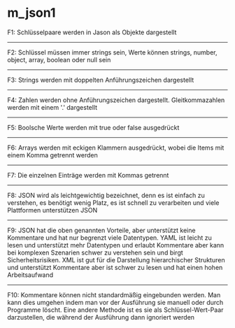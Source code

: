 # m_json1

 F1: Schlüsselpaare werden in Jason als Objekte dargestellt

---
F2: Schlüssel müssen immer strings sein, Werte können strings, number, object, array, boolean oder null sein

---

F3: Strings werden mit doppelten Anführungszeichen dargestellt

---

F4: Zahlen werden ohne Anführungszeichen dargestellt. Gleitkommazahlen werden mit einem '.' dargestellt

---

F5: Boolsche Werte werden mit true oder false ausgedrückt

---

F6: Arrays werden mit eckigen Klammern ausgedrückt, wobei die Items mit einem Komma getrennt werden

---

F7: Die einzelnen Einträge werden mit Kommas getrennt

---

F8: JSON wird als leichtgewichtig bezeichnet, denn es ist einfach zu verstehen, es benötigt wenig Platz, es ist schnell zu verarbeiten und viele Plattformen unterstützen JSON

---

F9: JSON hat die oben genannten Vorteile, aber unterstützt keine Kommentare und hat nur begrenzt viele Datentypen. YAML ist leicht zu lesen und unterstützt mehr Datentypen und erlaubt Kommentare aber kann bei komplexen Szenarien schwer zu verstehen sein und birgt Sicherheitsrisiken. XML ist gut für die Darstellung hierarchischer Strukturen und unterstützt Kommentare aber ist schwer zu lesen und hat einen hohen Arbeitsaufwand

---

F10: Kommentare können nicht standardmäßig eingebunden werden. Man kann dies umgehen indem man vor der Ausführung sie manuell oder durch Programme löscht. Eine andere Methode ist es sie als Schlüssel-Wert-Paar darzustellen, die während der Ausführung dann ignoriert werden
